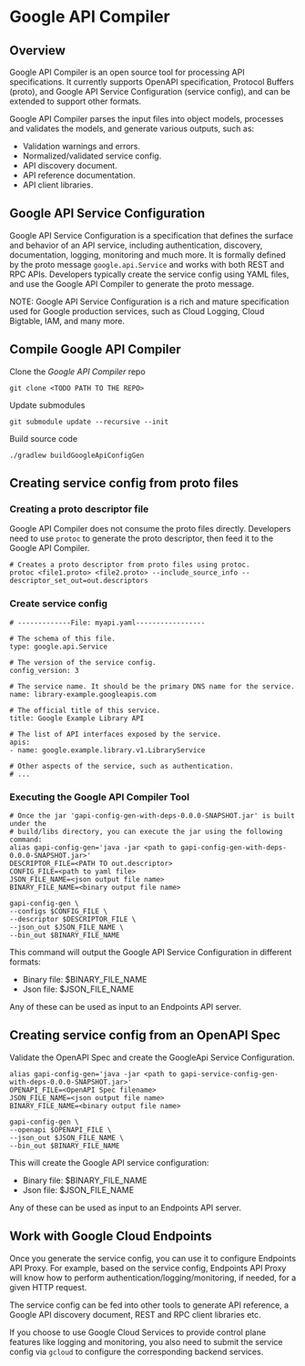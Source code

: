 # Google API Compiler

## Overview

Google API Compiler is an open source tool for processing API specifications.
It currently supports OpenAPI specification, Protocol Buffers (proto), and
Google API Service Configuration (service config), and can be extended to
support other formats.

Google API Compiler parses the input files into object models, processes and
validates the models, and generate various outputs, such as:

- Validation warnings and errors.
- Normalized/validated service config.
- API discovery document.
- API reference documentation.
- API client libraries.

## Google API Service Configuration

Google API Service Configuration is a specification that defines the surface and
behavior of an API service, including authentication, discovery, documentation,
logging, monitoring and much more. It is formally defined by the proto message
`google.api.Service` and works with both REST and RPC APIs. Developers typically
create the service config using YAML files, and use the Google API Compiler to
generate the proto message.

NOTE: Google API Service Configuration is a rich and mature specification used
for Google production services, such as Cloud Logging, Cloud Bigtable, IAM, and
many more.

## Compile Google API Compiler

Clone the _Google API Compiler_ repo
```
git clone <TODO PATH TO THE REPO>
```
Update submodules
```
git submodule update --recursive --init
```
Build source code
```
./gradlew buildGoogleApiConfigGen
```

## Creating service config from proto files


### Creating a proto descriptor file

Google API Compiler does not consume the proto files directly. Developers need
to use `protoc` to generate the proto descriptor, then feed it to the Google
API Compiler.

```
# Creates a proto descriptor from proto files using protoc.
protoc <file1.proto> <file2.proto> --include_source_info --descriptor_set_out=out.descriptors
```

### Create service config

```
# -------------File: myapi.yaml-----------------

# The schema of this file.
type: google.api.Service

# The version of the service config.
config_version: 3

# The service name. It should be the primary DNS name for the service.
name: library-example.googleapis.com

# The official title of this service.
title: Google Example Library API

# The list of API interfaces exposed by the service.
apis:
- name: google.example.library.v1.LibraryService

# Other aspects of the service, such as authentication.
# ...
```

### Executing the Google API Compiler Tool

```
# Once the jar 'gapi-config-gen-with-deps-0.0.0-SNAPSHOT.jar' is built under the
# build/libs directory, you can execute the jar using the following command:
alias gapi-config-gen='java -jar <path to gapi-config-gen-with-deps-0.0.0-SNAPSHOT.jar>'
DESCRIPTOR_FILE=<PATH TO out.descriptor>
CONFIG_FILE=<path to yaml file>
JSON_FILE_NAME=<json output file name>
BINARY_FILE_NAME=<binary output file name>

gapi-config-gen \
--configs $CONFIG_FILE \
--descriptor $DESCRIPTOR_FILE \
--json_out $JSON_FILE_NAME \
--bin_out $BINARY_FILE_NAME
```

This command will output the Google API Service Configuration in different
formats:
- Binary file: $BINARY_FILE_NAME
- Json file: $JSON_FILE_NAME

Any of these can be used as input to an Endpoints API server.

## Creating service config from an OpenAPI Spec

Validate the OpenAPI Spec and create the GoogleApi Service Configuration.

```
alias gapi-config-gen='java -jar <path to gapi-service-config-gen-with-deps-0.0.0-SNAPSHOT.jar>'
OPENAPI_FILE=<OpenAPI Spec filename>
JSON_FILE_NAME=<json output file name>
BINARY_FILE_NAME=<binary output file name>

gapi-config-gen \
--openapi $OPENAPI_FILE \
--json_out $JSON_FILE_NAME \
--bin_out $BINARY_FILE_NAME
```

This will create the Google API service configuration:
- Binary file: $BINARY_FILE_NAME
- Json file: $JSON_FILE_NAME

Any of these can be used as input to an Endpoints API server.

## Work with Google Cloud Endpoints

Once you generate the service config, you can use it to configure Endpoints API
Proxy. For example, based on the service config, Endpoints API Proxy will know
how to perform authentication/logging/monitoring, if needed, for a given HTTP
request.

The service config can be fed into other tools to generate API reference,
a Google API discovery document, REST and RPC client libraries etc.

If you choose to use Google Cloud Services to provide control plane features
like logging and monitoring, you also need to submit the service config via
`gcloud` to configure the corresponding backend services.

